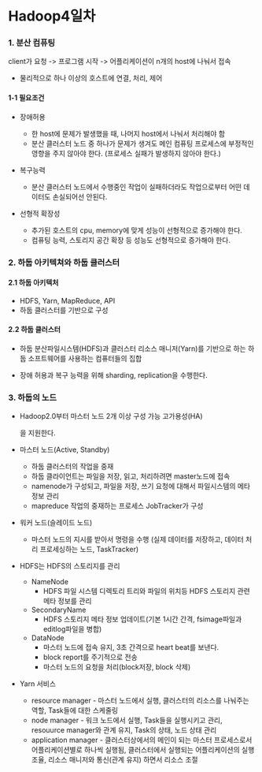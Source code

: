 # Hadoop4일차

### 1. 분산 컴퓨팅

client가 요청 -> 프로그램 시작 -> 어플리케이션이 n개의 host에 나눠서 접속

- 물리적으로 하나 이상의 호스트에 연결, 처리, 제어

#### 1-1 필요조건

- 장애허용 
  - 한 host에 문제가 발생했을 때, 나머지 host에서 나눠서 처리해야 함
  - 분산 클러스터 노드 중 하나가 문제가 생겨도 메인 컴퓨팅 프로세스에 부정적인 영향을 주지 않아야 한다. (프로세스 실패가 발생하지 않아야 한다.)
- 복구능력 
  - 분산 클러스터 노드에서 수행중인 작업이 실패하더라도 작업으로부터 어떤 데이터도 손실되어선 안된다.

- 선형적 확장성
  - 추가된 호스트의 cpu, memory에 맞게 성능이 선형적으로 증가해야 한다.
  - 컴퓨팅 능력, 스토리지 공간 확장 등 성능도 선형적으로 증가해야 한다.



### 2. 하둡 아키텍쳐와 하둡 클러스터

#### 2.1 하둡 아키텍처

- HDFS, Yarn, MapReduce, API
- 하둡 클러스터를 기반으로 구성

#### 2.2 하둡 클러스터

- 하둡 분산파일시스템(HDFS)과 클러스터 리소스 매니저(Yarn)를 기반으로 하는 하둡 소프트웨어를 사용하는 컴퓨터들의 집합

- 장애 허용과 복구 능력을 위해 sharding, replication을 수행한다.

  

### 3. 하둡의 노드

- Hadoop2.0부터 마스터 노드 2개 이상 구성 가능 고가용성(HA)

  [^HA]: High Availability

  을 지원한다.

- 마스터 노드(Active, Standby) 

  - 하둡 클러스터의 작업을 중재
  - 하둡 클라이언트는 파일을 저장, 읽고, 처리하려면 master노드에 접속
  - namenode가 구성되고, 파일을 저장, 쓰기 요청에 대해서 파일시스템의 메타정보 관리
  - mapreduce 작업의 중재하는 프로세스 JobTracker가 구성

- 워커 노드(슬레이드 노드)

  - 마스터 노드의 지시를 받아서 명령을 수행 (실제 데이터를 저장하고, 데이터 처리 프로세싱하는 노드, TaskTracker)

- HDFS는 HDFS의 스토리지를 관리
  - NameNode 
    -  HDFS 파일 시스템 디렉토리 트리와 파일의 위치등 HDFS 스토리지 관련 메타 정보를 관리
  - SecondaryName 
    - HDFS 스토리지 메타 정보 업데이트(기본 1시간 간격, fsimage파일과 editlog파일을 병합)
  - DataNode
    - 마스터 노드에 접속 유지, 3초 간격으로 heart beat를 보낸다.
    - block report를 주기적으로 전송
    - 마스터 노드의 요청을 처리(block저장, block 삭제)
- Yarn 서비스
  - resource manager - 마스터 노드에서 실행, 클러스터의 리소스를 나눠주는 역할, Task들에 대한 스케줄링
  - node manager - 워크 노드에서 실행, Task들을 실행시키고 관리, resouurce manager와 관계 유지, Task의 상태, 노드 상태 관리
  - application manager - 클러스터상에서의 메인이 되는 마스터 프로세스로서 어플리케이션별로 하나씩 실행됨, 클러스터에서 실행되는 어플리케이션의 실행 조율, 리소스 매니저와 통신(관계 유지) 하면서 리소스 조절



